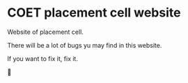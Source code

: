# COET placement cell website
Website of placement cell.


There will be a lot of bugs yu may find in this website.

If you want to fix it, fix it.


:rocket:
